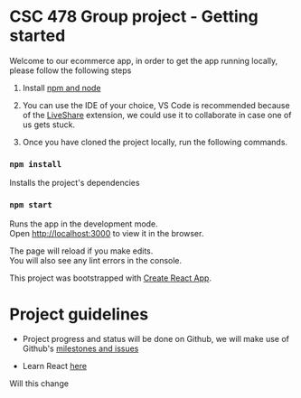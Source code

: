 # CSC 478 Group project - Getting started

Welcome to our ecommerce app, in order to get the app running locally, please follow the following steps

1. Install [npm and node](https://docs.npmjs.com/downloading-and-installing-node-js-and-npm)

2. You can use the IDE of your choice, VS Code is recommended because of the [LiveShare](https://marketplace.visualstudio.com/items?itemName=MS-vsliveshare.vsliveshare) extension, we could use it to collaborate in case one of us gets stuck.

3. Once you have cloned the project locally, run the following commands.

### `npm install`

Installs the project's dependencies
### `npm start`

Runs the app in the development mode.\
Open [http://localhost:3000](http://localhost:3000) to view it in the browser.

The page will reload if you make edits.\
You will also see any lint errors in the console.


This project was bootstrapped with [Create React App](https://github.com/facebook/create-react-app).


# Project guidelines

- Project progress and status will be done on Github, we will make use of Github's [milestones and issues](https://guides.github.com/features/issues/)

- Learn React [here](https://reactjs.org/tutorial/tutorial.html)


Will this change
